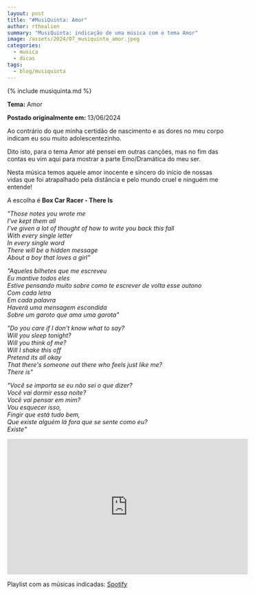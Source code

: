 ```yaml
---
layout: post
title: "#MusiQuinta: Amor"
author: rthealien
summary: "MusiQuinta: indicação de uma música com o tema Amor"
image: /assets/2024/07_musiquinta_amor.jpeg
categories:
  - musica
  - dicas
tags:
  - blog/musiquinta
---
```


{% include musiquinta.md %}

**Tema:** Amor

**Postado originalmente em:** 13/06/2024

Ao contrário do que minha certidão de nascimento e as dores no meu corpo indicam eu sou muito adolescentezinho.

Dito isto, para o tema Amor até pensei em outras canções, mas no fim das contas eu vim aqui para mostrar a parte Emo/Dramática do meu ser. 

Nesta música temos aquele amor inocente e sincero do início de nossas vidas que foi atrapalhado pela distância e pelo mundo cruel e ninguém me entende!

A escolha é **Box Car Racer - There Is**

*"Those notes you wrote me<br/>
I've kept them all<br/>
I've given a lot of thought of how to write you back this fall<br/>
With every single letter<br/>
In every single word<br/>
There will be a hidden message<br/>
About a boy that loves a girl"*

*"Aqueles bilhetes que me escreveu<br/>
Eu mantive todos eles<br/>
Estive pensando muito sobre como te escrever de volta esse outono<br/>
Com cada letra<br/>
Em cada palavra<br/>
Haverá uma mensagem escondida<br/>
Sobre um garoto que ama uma garota"*

*"Do you care if I don't know what to say?<br/>
Will you sleep tonight?<br/>
Will you think of me?<br/>
Will I shake this off<br/>
Pretend its all okay<br/>
That there's someone out there who feels just like me?<br/>
There is"*

*"Você se importa se eu não sei o que dizer?<br/>
Você vai dormir essa noite?<br/>
Você vai pensar em mim?<br/>
Vou esquecer isso,<br/>
Fingir que está tudo bem,<br/>
Que existe alguém lá fora que se sente como eu?<br/>
Existe"*


<iframe width="560" height="315" src="https://www.youtube-nocookie.com/embed/EZj2OMPWEZc?si=zQofHhTTuz1jcdo2" title="YouTube video player" frameborder="0" allow="accelerometer; autoplay; clipboard-write; encrypted-media; gyroscope; picture-in-picture; web-share" referrerpolicy="strict-origin-when-cross-origin" allowfullscreen="1"></iframe>

Playlist com as músicas indicadas: [Spotify](https://open.spotify.com/playlist/0EPNwNe2lWzqfKtvqYSxWI)
